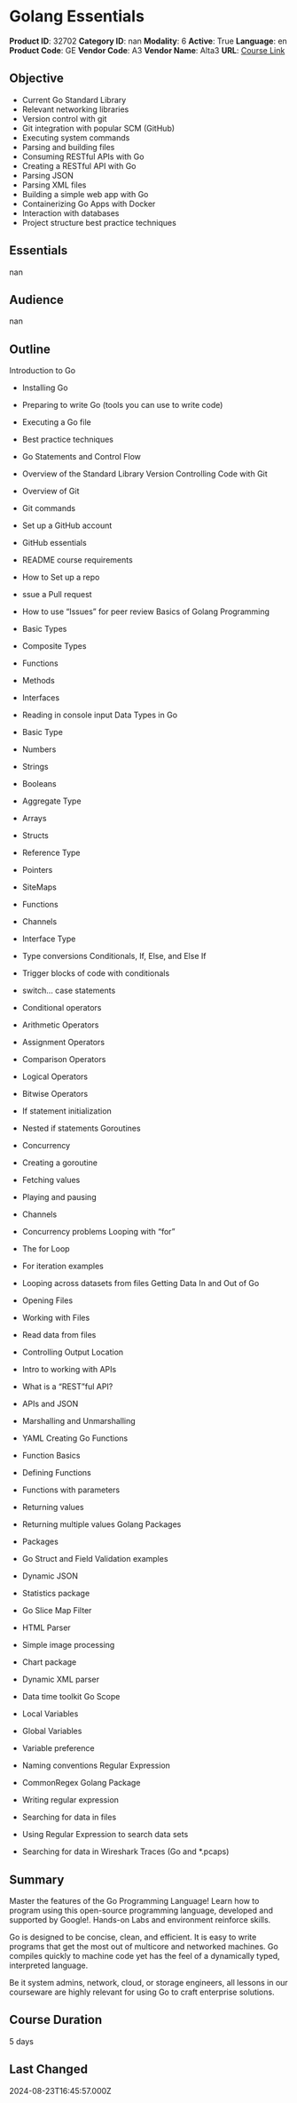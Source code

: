 # Golang Essentials

**Product ID**: 32702
**Category ID**: nan
**Modality**: 6
**Active**: True
**Language**: en
**Product Code**: GE
**Vendor Code**: A3
**Vendor Name**: Alta3
**URL**: [Course Link](https://www.fastlaneus.com/course/alta3-ge)

## Objective
- Current Go Standard Library
- Relevant networking libraries
- Version control with git
- Git integration with popular SCM (GitHub)
- Executing system commands
- Parsing and building files
- Consuming RESTful APIs with Go
- Creating a RESTful API with Go
- Parsing JSON
- Parsing XML files
- Building a simple web app with Go
- Containerizing Go Apps with Docker
- Interaction with databases
- Project structure best practice techniques

## Essentials
nan

## Audience
nan

## Outline
Introduction to Go 


- Installing Go
- Preparing to write Go (tools you can use to write code)
- Executing a Go file
- Best practice techniques
- Go Statements and Control Flow
- Overview of the Standard Library
Version Controlling Code with Git


- Overview of Git
- Git commands
- Set up a GitHub account
- GitHub essentials
- README course requirements
- How to Set up a repo
- ssue a Pull request
- How to use “Issues” for peer review
Basics of Golang Programming


- Basic Types
- Composite Types
- Functions
- Methods
- Interfaces
- Reading in console input
Data Types in Go


- Basic Type
- Numbers
- Strings
- Booleans
- Aggregate Type
- Arrays
- Structs
- Reference Type
- Pointers
- SiteMaps
- Functions
- Channels
- Interface Type
- Type conversions
Conditionals, If, Else, and Else If


- Trigger blocks of code with conditionals
- switch… case statements
- Conditional operators
- Arithmetic Operators
- Assignment Operators
- Comparison Operators
- Logical Operators
- Bitwise Operators
- If statement initialization
- Nested if statements
Goroutines


- Concurrency
- Creating a goroutine
- Fetching values
- Playing and pausing
- Channels
- Concurrency problems
Looping with “for” 


- The for Loop
- For iteration examples
- Looping across datasets from files
Getting Data In and Out of Go


- Opening Files
- Working with Files
- Read data from files
- Controlling Output Location
- Intro to working with APIs
- What is a “REST”ful API?
- APIs and JSON
- Marshalling and Unmarshalling
- YAML
Creating Go Functions


- Function Basics
- Defining Functions
- Functions with parameters
- Returning values
- Returning multiple values
Golang Packages


- Packages
- Go Struct and Field Validation examples
- Dynamic JSON
- Statistics package
- Go Slice Map Filter
- HTML Parser
- Simple image processing
- Chart package
- Dynamic XML parser
- Data time toolkit
Go Scope


- Local Variables
- Global Variables
- Variable preference
- Naming conventions
Regular Expression


- CommonRegex Golang Package
- Writing regular expression
- Searching for data in files
- Using Regular Expression to search data sets
- Searching for data in Wireshark Traces (Go and *.pcaps)

## Summary
Master the features of the Go Programming Language!  Learn how to program using this open-source programming language, developed and supported by Google!.  Hands-on Labs and environment reinforce skills.

Go is designed to be concise, clean, and efficient. It is easy to write programs that get the most out of multicore and networked machines.   Go compiles quickly to machine code yet has the feel of a dynamically typed, interpreted language. 

Be it system admins, network, cloud, or storage engineers, all lessons in our courseware are highly relevant for using Go to craft enterprise solutions.

## Course Duration
5 days

## Last Changed
2024-08-23T16:45:57.000Z
